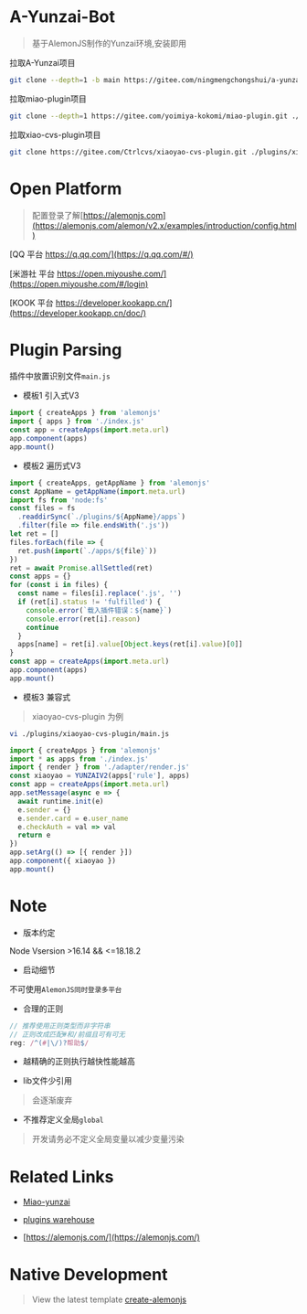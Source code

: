 # A-Yunzai-Bot

> 基于AlemonJS制作的Yunzai环境,安装即用

拉取A-Yunzai项目

```sh
git clone --depth=1 -b main https://gitee.com/ningmengchongshui/a-yunzai.git
```

拉取miao-plugin项目

```sh
git clone --depth=1 https://gitee.com/yoimiya-kokomi/miao-plugin.git ./plugins/miao-plugin
```

拉取xiao-cvs-plugin项目

```sh
git clone https://gitee.com/Ctrlcvs/xiaoyao-cvs-plugin.git ./plugins/xiaoyao-cvs-plugin
```

# Open Platform

> 配置登录了解[https://alemonjs.com](https://alemonjs.com/alemon/v2.x/examples/introduction/config.html)

[QQ 平台 https://q.qq.com/](https://q.qq.com/#/)

[米游社 平台 https://open.miyoushe.com/](https://open.miyoushe.com/#/login)

[KOOK 平台 https://developer.kookapp.cn/](https://developer.kookapp.cn/doc/)

# Plugin Parsing

插件中放置识别文件`main.js`

- 模板1 引入式V3

```js
import { createApps } from 'alemonjs'
import { apps } from './index.js'
const app = createApps(import.meta.url)
app.component(apps)
app.mount()
```

- 模板2 遍历式V3

```js
import { createApps, getAppName } from 'alemonjs'
const AppName = getAppName(import.meta.url)
import fs from 'node:fs'
const files = fs
  .readdirSync(`./plugins/${AppName}/apps`)
  .filter(file => file.endsWith('.js'))
let ret = []
files.forEach(file => {
  ret.push(import(`./apps/${file}`))
})
ret = await Promise.allSettled(ret)
const apps = {}
for (const i in files) {
  const name = files[i].replace('.js', '')
  if (ret[i].status != 'fulfilled') {
    console.error(`载入插件错误：${name}`)
    console.error(ret[i].reason)
    continue
  }
  apps[name] = ret[i].value[Object.keys(ret[i].value)[0]]
}
const app = createApps(import.meta.url)
app.component(apps)
app.mount()
```

- 模板3 兼容式

> xiaoyao-cvs-plugin 为例

```sh
vi ./plugins/xiaoyao-cvs-plugin/main.js
```

```js
import { createApps } from 'alemonjs'
import * as apps from './index.js'
import { render } from './adapter/render.js'
const xiaoyao = YUNZAIV2(apps['rule'], apps)
const app = createApps(import.meta.url)
app.setMessage(async e => {
  await runtime.init(e)
  e.sender = {}
  e.sender.card = e.user_name
  e.checkAuth = val => val
  return e
})
app.setArg(() => [{ render }])
app.component({ xiaoyao })
app.mount()
```

# Note

- 版本约定

Node Vsersion >16.14 && <=18.18.2

- 启动细节

不可使用`AlemonJS同时登录多平台`

- 合理的正则

```js
// 推荐使用正则类型而非字符串
// 正则改成匹配#和/前缀且可有可无
reg: /^(#|\/)?帮助$/
```

- 越精确的正则执行越快性能越高

- lib文件少引用

> 会逐渐废弃

- 不推荐定义全局`global`

> 开发请务必不定义全局变量以减少变量污染

# Related Links

- [Miao-yunzai](https://gitee.com/yoimiya-kokomi/Miao-Yunzai)

- [plugins warehouse](https://gitee.com/yhArcadia/Yunzai-Bot-plugins-index)

- [https://alemonjs.com/](https://alemonjs.com/)

# Native Development

> View the latest template [create-alemonjs](https://gitee.com/ningmengchongshui/alemon/tree/cli/bin)
